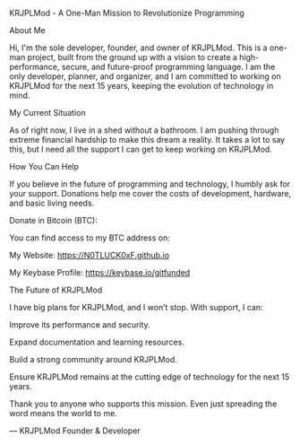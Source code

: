 KRJPLMod - A One-Man Mission to Revolutionize Programming

About Me

Hi, I'm the sole developer, founder, and owner of KRJPLMod. This is a one-man project, built from the ground up with a vision to create a high-performance, secure, and future-proof programming language. I am the only developer, planner, and organizer, and I am committed to working on KRJPLMod for the next 15 years, keeping the evolution of technology in mind.

My Current Situation

As of right now, I live in a shed without a bathroom. I am pushing through extreme financial hardship to make this dream a reality. It takes a lot to say this, but I need all the support I can get to keep working on KRJPLMod.

How You Can Help

If you believe in the future of programming and technology, I humbly ask for your support. Donations help me cover the costs of development, hardware, and basic living needs.

Donate in Bitcoin (BTC):

You can find access to my BTC address on:

My Website: https://N0TLUCK0xF.github.io

My Keybase Profile: https://keybase.io/gitfunded

The Future of KRJPLMod

I have big plans for KRJPLMod, and I won’t stop. With support, I can:

Improve its performance and security.

Expand documentation and learning resources.

Build a strong community around KRJPLMod.

Ensure KRJPLMod remains at the cutting edge of technology for the next 15 years.

Thank you to anyone who supports this mission. Even just spreading the word means the world to me.

— KRJPLMod Founder & Developer

